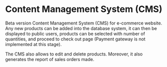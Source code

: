 # Content Management System (CMS)

Beta version Content Management System (CMS) for e-commerce website. Any new products can be added into the database system, it can then be displayed to public users, products can be selected with number of quantities, and proceed to check out page (Payment gateway is not implemented at this stage).

The CMS also allows to edit and delete products. Moreover, it also generates the report of sales orders made. 
